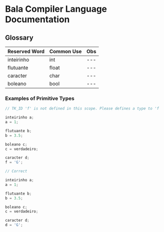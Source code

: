# Bala Compiler Language Documentation 

## Glossary

| Reserved Word | Common Use | Obs |
|--- |--- |--- |
| inteirinho | int | --- |
| flutuante | float | --- |
| caracter | char | --- |
| boleano | bool | --- |


### Examples of Primitive Types

```cpp
// TK_ID 'f' is not defined in this scope. Please defines a type to 'f'.

inteirinho a;
a = 1;

flutuante b;
b = 3.5;

boleano c;
c = verdadeiro;

caracter d;
f = 'G';
```

```cpp
// Correct

inteirinho a;
a = 1;

flutuante b;
b = 3.5;

boleano c;
c = verdadeiro;

caracter d;
d = 'G';
```
